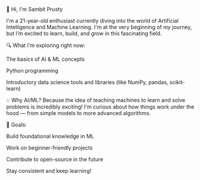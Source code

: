 👋 Hi, I'm Sambit Prusty

I'm a 21-year-old enthusiast currently diving into the world of Artificial Intelligence and Machine Learning. I'm at the very beginning of my journey, but I’m excited to learn, build, and grow in this fascinating field.

🔍 What I'm exploring right now:

The basics of AI & ML concepts

Python programming

Introductory data science tools and libraries (like NumPy, pandas, scikit-learn)

💡 Why AI/ML?
Because the idea of teaching machines to learn and solve problems is incredibly exciting! I'm curious about how things work under the hood — from simple models to more advanced algorithms.

🚀 Goals:

Build foundational knowledge in ML

Work on beginner-friendly projects

Contribute to open-source in the future

Stay consistent and keep learning!
